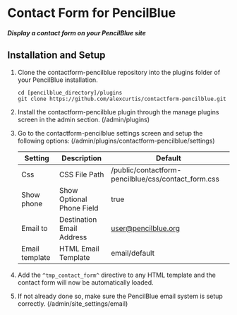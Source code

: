 Contact Form for PencilBlue
=====

##### Display a contact form on your PencilBlue site

Installation and Setup
-----

1. Clone the contactform-pencilblue repository into the plugins folder of your PencilBlue installation.
    ```shell
    cd [pencilblue_directory]/plugins
    git clone https://github.com/alexcurtis/contactform-pencilblue.git
    ```

2. Install the contactform-pencilblue plugin through the manage plugins screen in the admin section. (/admin/plugins)

3. Go to the contactform-pencilblue settings screen and setup the following options: (/admin/plugins/contactform-pencilblue/settings)

    Setting         | Description               | Default                                        
    ----------------|---------------------------|------------------------------------------
    Css             | CSS File Path             | /public/contactform-pencilblue/css/contact_form.css     
    Show phone      | Show Optional Phone Field | true                                          
    Email to        | Destination Email Address | user@pencilblue.org                           
    Email template  | HTML Email Template       | email/default                                 

4. Add the `^tmp_contact_form^` directive to any HTML template and the contact form will now be automatically loaded.

5. If not already done so, make sure the PencilBlue email system is setup correctly. (/admin/site_settings/email)